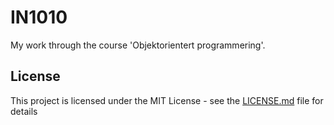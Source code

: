 # IN1010
My work through the course 'Objektorientert programmering'.

## License

This project is licensed under the MIT License - see the [LICENSE.md](LICENSE.md) file for details
